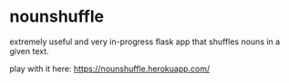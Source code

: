 nounshuffle
===========
extremely useful and very in-progress flask app that shuffles nouns in a given text.

play with it here: https://nounshuffle.herokuapp.com/